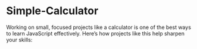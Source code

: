 # Simple-Calculator
Working on small, focused projects like a calculator is one of the best ways to learn JavaScript effectively. Here’s how projects like this help sharpen your skills: 
